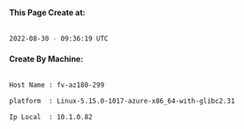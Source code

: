 
   
#### This Page Create at:

```bash

2022-08-30 - 09:36:19 UTC

```

#### Create By Machine:

```bash

Host Name : fv-az180-299

platform  : Linux-5.15.0-1017-azure-x86_64-with-glibc2.31

Ip Local  : 10.1.0.82

```

